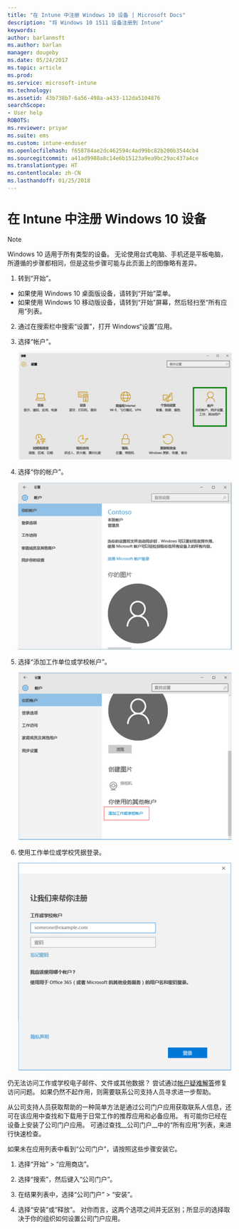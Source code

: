 ```yaml
---
title: "在 Intune 中注册 Windows 10 设备 | Microsoft Docs"
description: "将 Windows 10 1511 设备注册到 Intune"
keywords: 
author: barlanmsft
ms.author: barlan
manager: dougeby
ms.date: 05/24/2017
ms.topic: article
ms.prod: 
ms.service: microsoft-intune
ms.technology: 
ms.assetid: 43b738b7-6a56-498a-a433-112da5104876
searchScope:
- User help
ROBOTS: 
ms.reviewer: priyar
ms.suite: ems
ms.custom: intune-enduser
ms.openlocfilehash: f658784ae2dc462594c4ad99bc82b200b3544cb4
ms.sourcegitcommit: a41ad9988a8c14e6b15123a9ea9bc29ac437a4ce
ms.translationtype: HT
ms.contentlocale: zh-CN
ms.lasthandoff: 01/25/2018
---
```

# <a name="enroll-your-windows-10-device-in-intune"></a>在 Intune 中注册 Windows 10 设备

  > [!NOTE]
  > Windows 10 适用于所有类型的设备。 无论使用台式电脑、手机还是平板电脑，所遵循的步骤都相同，但是这些步骤可能与此页面上的图像略有差异。

1.  转到“开始”。

  - 如果使用 Windows 10 桌面版设备，请转到“开始”菜单。
  - 如果使用 Windows 10 移动版设备，请转到“开始”屏幕，然后轻扫至“所有应用”列表。

2. 通过在搜索栏中搜索“设置”，打开 Windows“设置”应用。

3. 选择“帐户”。

    ![转到“设置”和“帐户”](./media/W10-enroll-1-settings-accounts.png)

4. 选择“你的帐户”。

    ![选择“你的帐户”](./media/W10-enroll-2-accounts-your-account.png)

5. 选择“添加工作单位或学校帐户”。

    ![选择“添加工作单位或学校帐户”](./media/w10-enroll-3-add-work-school-acct.png)

6. 使用工作单位或学校凭据登录。

    ![登录](./media/W10-enroll-4-sign-in.png)

仍无法访问工作或学校电子邮件、文件或其他数据？ 尝试通过[帐户疑难解答](troubleshoot-your-windows-10-device-windows.md#troubleshooting-steps-to-follow-if-you-see-your-account)修复访问问题。 如果仍然不起作用，则需要联系公司支持人员寻求进一步帮助。

从公司支持人员获取帮助的一种简单方法是通过公司门户应用获取联系人信息，还可在该应用中查找和下载用于日常工作的推荐应用和必备应用。 有可能你已经在设备上安装了公司门户应用。 可通过查找__公司门户__中的“所有应用”列表，来进行快速检查。

如果未在应用列表中看到“公司门户”，请按照这些步骤安装它。

1. 选择“开始” > “应用商店”。

2. 选择“搜索”，然后键入“公司门户”。

3. 在结果列表中，选择“公司门户” > “安装”。

4. 选择“安装”或“释放”。 对你而言，这两个选项之间并无区别；所显示的选择取决于你的组织如何设置公司门户应用。
